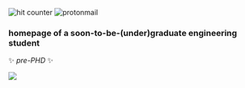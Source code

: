 ![hit counter](https://komarev.com/ghpvc/?username=melasq&style=flat-square&color=ff69b4&label=victims) ![protonmail](https://img.shields.io/badge/asgarim@pm.me-8B89CC?style=flat-square&logo=protonmail&logoColor=white)
### homepage of a soon-to-be-(under)graduate engineering student
 ✨ _pre-PHD_ ✨ 
<!--START_SECTION:badges-->

<!--END_SECTION:badges-->
![](https://hit.yhype.me/github/profile?user_id=44324191)
